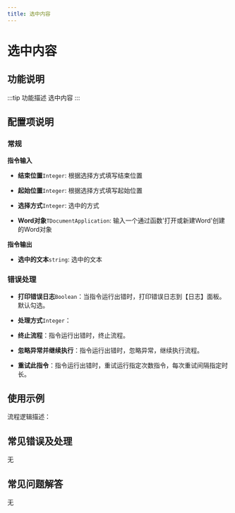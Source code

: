 ```yaml
---
title: 选中内容
---
```


# 选中内容

## 功能说明

:::tip 功能描述
选中内容
:::

## 配置项说明

### 常规

**指令输入**

- **结束位置**`Integer`: 根据选择方式填写结束位置

- **起始位置**`Integer`: 根据选择方式填写起始位置

- **选择方式**`Integer`: 选中的方式

- **Word对象**`TDocumentApplication`: 输入一个通过函数'打开或新建Word'创建的Word对象


**指令输出**

- **选中的文本**`string`: 选中的文本

### 错误处理

- **打印错误日志**`Boolean`：当指令运行出错时，打印错误日志到【日志】面板。默认勾选。

- **处理方式**`Integer`：

 - **终止流程**：指令运行出错时，终止流程。

 - **忽略异常并继续执行**：指令运行出错时，忽略异常，继续执行流程。

 - **重试此指令**：指令运行出错时，重试运行指定次数指令，每次重试间隔指定时长。

## 使用示例

流程逻辑描述：

## 常见错误及处理

无

## 常见问题解答

无

